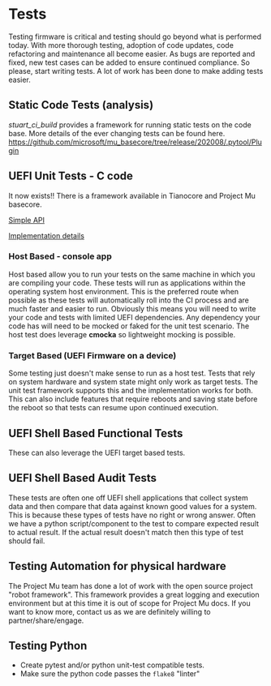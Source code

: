 # Tests

Testing firmware is critical and testing should go beyond what is performed today. With more thorough testing,
adoption of code updates, code refactoring and maintenance all become easier.  As bugs are reported and fixed,
new test cases can be added to ensure continued compliance.  So please, start writing tests. A lot of work
has been done to make adding tests easier.

## Static Code Tests (analysis)

*stuart_ci_build* provides a framework for running static tests on the code base.  More details of the ever changing
tests can be found here. <https://github.com/microsoft/mu_basecore/tree/release/202008/.pytool/Plugin>

## UEFI Unit Tests - C code

It now exists!! There is a framework available in Tianocore and Project Mu basecore.

[Simple API](https://github.com/microsoft/mu_basecore/blob/release/202008/MdePkg/Include/Library/UnitTestLib.h)

[Implementation details](https://github.com/microsoft/mu_basecore/tree/release/202008/UnitTestFrameworkPkg)

### Host Based - console app

Host based allow you to run your tests on the same machine in which you are compiling your code.  These tests will run
as applications within the operating system host environment.  This is the preferred route when possible as these
tests will automatically roll into the CI process and are much faster and easier to run.  Obviously this means you
will need to write your code and tests with limited UEFI dependencies.  Any dependency your code has will need to be
mocked or faked for the unit test scenario.  The host test does leverage **cmocka** so lightweight mocking is possible.

### Target Based (UEFI Firmware on a device)

Some testing just doesn't make sense to run as a host test.  Tests that rely on system hardware and system state might
only work as target tests.  The unit test framework supports this and the implementation works for both.  This can
also include features that require reboots and saving state before the reboot so that tests can resume upon
continued execution.

## UEFI Shell Based Functional Tests

These can also leverage the UEFI target based tests.

## UEFI Shell Based Audit Tests

These tests are often one off UEFI shell applications that collect system data and then compare that data against known
good values for a system.  This is because these types of tests have no right or wrong answer.  Often we have a python
script/component to the test to compare expected result to actual result.  If the actual result doesn't match then this
type of test should fail.

## Testing Automation for physical hardware

The Project Mu team has done a lot of work with the open source project "robot framework".  This framework provides a
great logging and execution environment but at this time it is out of scope for Project Mu docs.  If you want to know
more, contact us as we are definitely willing to partner/share/engage.

## Testing Python

* Create pytest and/or python unit-test compatible tests.
* Make sure the python code passes the `flake8` "linter"

